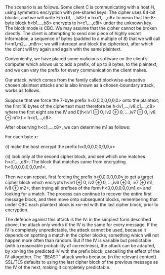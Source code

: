 The scenario is as follows. Some client C is communicating with a host H, using symmetric encryption with pre-shared keys. The cipher uses 64-bit blocks, and we will write
E(h<b1,...,b8>) = h<c1,...,c8> to mean that the 8-byte block h<b1,...,b8> encrypts to h<c1,...,c8i> under the unknown key. The block mode is CBC. We may assume that the cipher cannot be broken directly. The client is attempting to send one piece of highly secret information, a sequence of bytes (padded to a multiple of 8) that we will call
h<m1,m2,...,m8n>; we will intercept and block the ciphertext, after which the client will try again and again with the same plaintext.

Conveniently, we have placed some malicious software on the client’s computer which allows us to add a preﬁx, of up to 8 bytes, to the plaintext, and we can vary the preﬁx for every communication the client makes.

Our attack, which comes from the family called blockwise-adapative chosen plaintext attacks and is also known as a chosen-boundary attack, works as follows.

Suppose that we force the 7-byte preﬁx h<0,0,0,0,0,0,0> onto the plaintext; the ﬁrst 16 bytes of the ciphertext must therefore be h<iv1,...,iv8,c1,...,c8> where the ﬁrst eight are the IV and
E(h<iv1 ⊕ 0, iv2 ⊕ 0, ...,iv7 ⊕ 0, iv8 ⊕ m1>) = h<c1,...,c8>.

After observing h<c1,...,c8>, we can determine m1 as follows:

For each byte x:

(i) make the host encrypt the preﬁx h<0,0,0,0,0,0,0,x>

(ii) look only at the second cipher block, and see which one matches h<c1,...,c8>. The block that matches came from encrypting h<0,0,0,0,0,0,0,m1>.

Then we can repeat, ﬁrst forcing the preﬁx h<0,0,0,0,0,0> to get a target cipher block which encrypts h<iv1 ⊕ 0, iv2 ⊕ 0, ...,iv6 ⊕ 0, iv7 ⊕ m1, iv8 ⊕ m2>, then trying all preﬁxes of the form h<0,0,0,0,0,0,m1,x> and looking for a match. The process can continue to recover the entire ﬁrst message block, and then move onto subsequent blocks, remembering that under CBC each plaintext block is xor-ed with the last cipher block, prior to encryption.

The defence against this attack is the IV: in the simplest form described above, the attack only works if the IV is the same for every message. If the IV is completely unpredictable, the attack cannot be used, because it depends on spotting a match in the cipher blocks, something which will not happen more often than random. But if the IV is variable but predictable (with a reasonable probability of correctness), the attack can be adapted, by xor-ing the predicted IV with the preﬁx block, cancelling the eﬀect of the IV altogether. The “BEAST” attack works because (in the relevant context) SSL/TLS defaults to using the last cipher block of the previous message as the IV of the next, making it completely predictable.